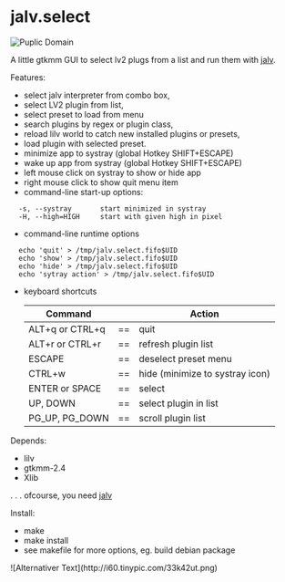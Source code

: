 jalv.select
===========

![Puplic Domain](http://freedomdefined.org/upload/2/20/Pd-button.png)

A little gtkmm GUI to select lv2 plugs from a list
and run them with [jalv](https://drobilla.net/software/jalv/). 

Features:
- select jalv interpreter from combo box,
- select LV2 plugin from list,
- select preset to load from menu
- search plugins by regex or plugin class,
- reload lilv world to catch new installed plugins or presets,
- load plugin with selected preset.
- minimize app to systray (global Hotkey SHIFT+ESCAPE)
- wake up app from systray (global Hotkey SHIFT+ESCAPE)
 - left mouse click on systray to show or hide app
 - right mouse click to show quit menu item
- command-line start-up options:
```
  -s, --systray       start minimized in systray
  -H, --high=HIGH     start with given high in pixel
```
- command-line runtime options
```
  echo 'quit' > /tmp/jalv.select.fifo$UID
  echo 'show' > /tmp/jalv.select.fifo$UID
  echo 'hide' > /tmp/jalv.select.fifo$UID
  echo 'sytray action' > /tmp/jalv.select.fifo$UID
```
- keyboard shortcuts

  |   Command       |     |   Action                      |
  |-----------------|:---:|-------------------------------|
  |ALT+q or CTRL+q  |==   |quit                           |
  |ALT+r or CTRL+r  |==   |refresh plugin list            |
  |ESCAPE           |==   |deselect preset menu           |
  |CTRL+w           |==   |hide (minimize to systray icon)|
  |ENTER or SPACE   |==   |select                         |
  |UP, DOWN         |==   |select plugin in list          |
  |PG_UP, PG_DOWN   |==   |scroll plugin list             |


Depends:
- lilv
- gtkmm-2.4
- Xlib

 . . . ofcourse, you need [jalv](https://drobilla.net/software/jalv/)

Install:
- make
- make install
- see makefile for more options, eg. build debian package

<p><p\>
![Alternativer Text](http://i60.tinypic.com/33k42ut.png)

